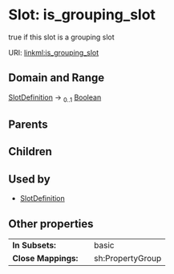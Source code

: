 
# Slot: is_grouping_slot


true if this slot is a grouping slot

URI: [linkml:is_grouping_slot](https://w3id.org/linkml/is_grouping_slot)


## Domain and Range

[SlotDefinition](SlotDefinition.md) &#8594;  <sub>0..1</sub> [Boolean](types/Boolean.md)

## Parents


## Children


## Used by

 * [SlotDefinition](SlotDefinition.md)

## Other properties

|  |  |  |
| --- | --- | --- |
| **In Subsets:** | | basic |
| **Close Mappings:** | | sh:PropertyGroup |

